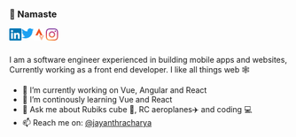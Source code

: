 ### 🙏 Namaste 

<a href="https://in.linkedin.com/in/jayanth-acharya-6689276b">
  <img align="left" alt="Jayanth | LinkedIn" width="22px" src="https://raw.githubusercontent.com/jayanthra/jayanthra/master/assets/linkedin.svg" />
</a>
<a href="https://twitter.com/JayanthRAcharya">
  <img align="left" alt="Jayanth | Twitter" width="22px" src="https://raw.githubusercontent.com/jayanthra/jayanthra/master/assets/twitter.svg" />
</a>
<a href="https://www.strava.com/athletes/jayanthacharya">
  <img align="left" alt="Jayanth | Strava" width="22px" src="https://raw.githubusercontent.com/jayanthra/jayanthra/master/assets/strava.svg" />
</a>
<a href="https://www.instagram.com/jayanthacharya/">
  <img align="left" alt="Jayanth | Instagram" width="22px" src="https://raw.githubusercontent.com/jayanthra/jayanthra/master/assets/instagram.svg" />
</a>


<br />
<br />

I am a software engineer experienced in building mobile apps and websites, Currently working as a front end developer.
I like all things web 🕸️

- 🔭 I’m currently working on Vue, Angular and React
- 🌱 I’m continously learning Vue and React
- 💬 Ask me about Rubiks cube 🧊, RC aeroplanes✈️ and coding 💻
- 📫 Reach me on: [@jayanthracharya](https://twitter.com/JayanthRAcharya)
